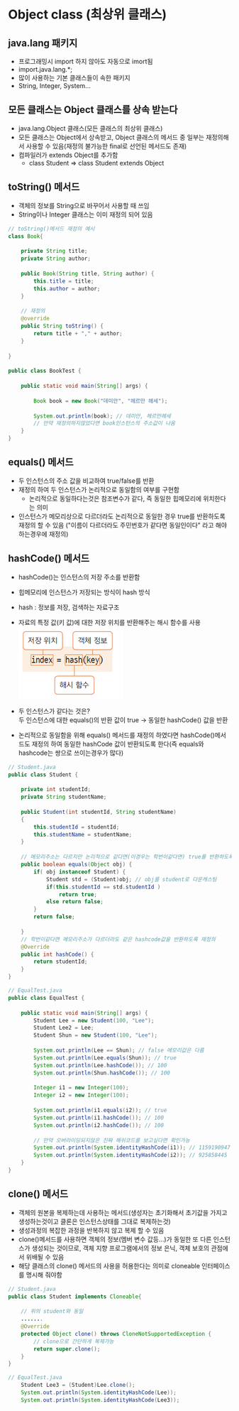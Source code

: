 # Object class (최상위 클래스)
## java.lang 패키지
- 프로그래밍시 import 하지 않아도 자동으로 imort됨
- import.java.lang.*;
- 많이 사용하는 기본 클래스들이 속한 패키지
- String, Integer, System...

## 모든 클래스는 Object 클래스를 상속 받는다
- java.lang.Object 클래스(모든 클래스의 최상위 클래스)
- 모든 클래스는 Object에서 상속받고, Object 클래스의 메서드 중 일부는 재정의해서 사용할 수 있음(재정의 불가능한 final로 선언된 메서드도 존재)
- 컴파일러가 extends Object를 추가함
  - class Student => class Student extends Object

## toString() 메서드
- 객체의 정보를 String으로 바꾸어서 사용할 때 쓰임
- String이나 Integer 클래스는 이미 재정의 되어 있음
```JAVA
// toString()메서드 재정의 예시
class Book{
	
	private String title;
	private String author;
	
	public Book(String title, String author) {
		this.title = title;
		this.author = author;
	}
	
    // 재정의
    @override
	public String toString() {
		return title + "," + author;
	}
	
}

public class BookTest {

	public static void main(String[] args) {

		Book book = new Book("데미안", "헤르만 헤세");
		
		System.out.println(book); // 데미안, 헤르만헤세
        // 만약 재정의하지않았다면 book인스턴스의 주소값이 나옴
	}
}
```
## equals() 메서드
- 두 인스턴스의 주소 값을 비교하여 true/false를 반환
- 재정의 하여 두 인스턴스가 논리적으로 동일함의 여부를 구현함
  - 논리적으로 동일하다는것은 참조변수가 같다, 즉 동일한 힙메모리에 위치한다는 의미
- 인스턴스가 메모리상으로 다르더라도 논리적으로 동일한 경우 true를 반환하도록 재정의 할 수 있음 ("이름이 다르더라도 주민번호가 같다면 동일인이다" 라고 해야하는경우에 재정의)

## hashCode() 메서드
- hashCode()는 인스턴스의 저장 주소를 반환함
- 힙메모리에 인스턴스가 저장되는 방식이 hash 방식
- hash : 정보를 저장, 검색하는 자료구조
- 자료의 특정 값(키 값)에 대한 저장 위치를 반환해주는 해시 함수를 사용
![hash.png](./img/hash.png)

- 두 인스턴스가 같다는 것은?  
  두 인스턴스에 대한 equals()의 반환 값이 true -> 동일한 hashCode() 값을 반환
- 논리적으로 동일함을 위해 equals() 메서드를 재정의 하였다면 hashCode()메서드도 재정의 하여 동일한 hashCode 값이 반환되도록 한다(즉 equals와 hashcode는 쌍으로 쓰이는경우가 많다)

```JAVA
// Student.java
public class Student {

	private int studentId;
	private String studentName;

	public Student(int studentId, String studentName)
	{
		this.studentId = studentId;
		this.studentName = studentName;
	}
	
    // 메모리주소는 다르지만 논리적으로 같다면(이경우는 학번이같다면) true를 반환하도록하는 equal()
	public boolean equals(Object obj) {
		if( obj instanceof Student) {
			Student std = (Student)obj; // obj를 student로 다운캐스팅
			if(this.studentId == std.studentId )
				return true;
			else return false;
		}
		return false;
		
	}
    // 학번이같다면 메모리주소가 다르더라도 같은 hashcode값을 반환하도록 재정의
	@Override
	public int hashCode() {
		return studentId;
	}
}
```
```JAVA
// EqualTest.java
public class EqualTest {

	public static void main(String[] args) {
		Student Lee = new Student(100, "Lee");
		Student Lee2 = Lee;
		Student Shun = new Student(100, "Lee");
		
		System.out.println(Lee == Shun); // false 메모리값은 다름
		System.out.println(Lee.equals(Shun)); // true
		System.out.println(Lee.hashCode()); // 100
		System.out.println(Shun.hashCode()); // 100
		
		Integer i1 = new Integer(100);
		Integer i2 = new Integer(100);
		
		System.out.println(i1.equals(i2)); // true
		System.out.println(i1.hashCode()); // 100
		System.out.println(i2.hashCode()); // 100

		// 만약 오버라이딩되지않은 진짜 해쉬코드를 보고싶다면 확인가능
		System.out.println(System.identityHashCode(i1)); // 1159190947
		System.out.println(System.identityHashCode(i2)); // 925858445
	}
}
```

## clone() 메서드
- 객체의 원본을 복제하는데 사용하는 메서드(생성자는 초기화해서 초기값을 가지고 생성하는것이고 클론은 인스턴스상태를 그대로 복제하는것)
- 생성과정의 복잡한 과정을 반복하지 않고 복제 할 수 있음
- clone()메서드를 사용하면 객체의 정보(멤버 변수 값등...)가 동일한 또 다른 인스턴스가 생성되는 것이므로, 객체 지향 프로그램에서의 정보 은닉, 객체 보호의 관점에서 위배될 수 있음
- 해당 클래스의 clone() 메서드의 사용을 허용한다는 의미로 cloneable 인터페이스를 명시해 줘야함
```JAVA
// Student.java
public class Student implements Cloneable{

    // 위의 student와 동일
    .......
	@Override
	protected Object clone() throws CloneNotSupportedException {
		// clone으로 간단하게 복제가능
		return super.clone();
	}
}
```
```JAVA
// EqualTest.java
    Student Lee3 = (Student)Lee.clone();
	System.out.println(System.identityHashCode(Lee));
	System.out.println(System.identityHashCode(Lee3));	
```		
